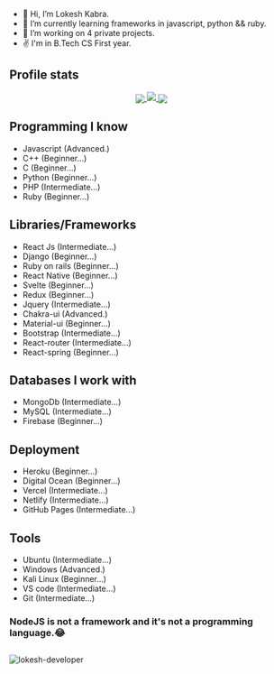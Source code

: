 -  👋 Hi, I’m Lokesh Kabra.
-  🌱 I’m currently learning frameworks in javascript, python && ruby.
-  💞️ I’m working on 4 private projects.
-   ✌ I'm in B.Tech CS First year.

<h2>Profile stats</h2>


  <a href="https://github.com/lokesh-developer">
    <p align="center">  
      <img align="center" src="https://github-readme-stats.vercel.app/api?username=lokesh-developer&show_icons=true&hide=issues&count_private=true" />
      <img src="https://github-readme-streak-stats.herokuapp.com/?user=lokesh-developer"/>
      <img align="center" src="https://github-readme-stats.vercel.app/api/top-langs/?username=lokesh-developer&layout=compact" />
    </p>
  </a>

<h2>Programming I know</h2>

- Javascript (Advanced.)
- C++ (Beginner...)
- C (Beginner...)
- Python (Beginner...)
- PHP (Intermediate...)
- Ruby (Beginner...)

<h2>Libraries/Frameworks</h2>

- React Js (Intermediate...)
- Django (Beginner...)
- Ruby on rails (Beginner...)
- React Native (Beginner...)
- Svelte (Beginner...)
- Redux (Beginner...)
- Jquery (Intermediate...)
- Chakra-ui (Advanced.)
- Material-ui (Beginner...)
- Bootstrap (Intermediate...)
- React-router (Intermediate...)
- React-spring (Beginner...)

<h2>Databases I work with</h2>

- MongoDb (Intermediate...)
- MySQL (Intermediate...)
- Firebase (Beginner...)

<h2>Deployment</h2>

- Heroku (Beginner...)
- Digital Ocean (Beginner...)
- Vercel (Intermediate...)
- Netlify (Intermediate...)
- GitHub Pages (Intermediate...)

<h2>Tools</h2>

- Ubuntu (Intermediate...)
- Windows (Advanced.)
- Kali Linux (Beginner...)
- VS code (Intermediate...)
- Git (Intermediate...)

<h3>NodeJS is not a framework and it's not a programming language.😂</h3>

<h2 align="center"></h2>
<p align="left"> <img src="https://komarev.com/ghpvc/?username=lokesh-developer&label=Profile%20views&color=0e75b6&style=flat" alt="lokesh-developer" /> </p>
